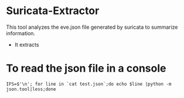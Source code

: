# Suricata-Extractor
This tool analyzes the eve.json file generated by suricata to summarize information.

- It extracts



# To read the json file in a console

    IFS=$'\n'; for line in `cat test.json`;do echo $line |python -m json.tool|less;done

